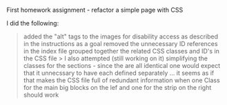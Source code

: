 First homework assignment - refactor a simple page with CSS

I did the following:

> added the "alt" tags to the images for disability access as described in the instructions as a goal 
> removed the unnecessary ID references in the index file 
> grouped together the related CSS classes and ID's in the CSS file >
I also attempted (still working on it) simplifying the classes for the sections - since the are all identical one would expect that it unnecssary 
to have each defined separately ... it seems as if that makes the CSS file full of redundant information when one Class for the main big blocks 
on the lef and one for the strip on the right should work
